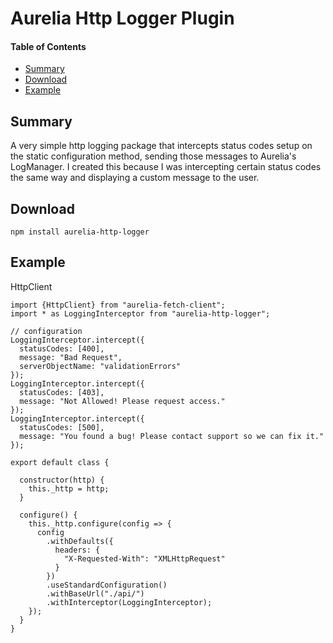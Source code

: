 # Aurelia Http Logger Plugin

#### Table of Contents
* [Summary](#summary)
* [Download](#download)
* [Example](#example)

## Summary
A very simple http logging package that intercepts status codes setup on the static configuration method, sending those messages to Aurelia's LogManager. I created this because I was intercepting certain status codes the same way and displaying a custom message to the user.

## Download
`npm install aurelia-http-logger`

## Example
 HttpClient
```
import {HttpClient} from "aurelia-fetch-client";
import * as LoggingInterceptor from "aurelia-http-logger";

// configuration
LoggingInterceptor.intercept({
  statusCodes: [400],
  message: "Bad Request",
  serverObjectName: "validationErrors"
});
LoggingInterceptor.intercept({
  statusCodes: [403],
  message: "Not Allowed! Please request access."
});
LoggingInterceptor.intercept({
  statusCodes: [500],
  message: "You found a bug! Please contact support so we can fix it."
});

export default class {

  constructor(http) {
    this._http = http;
  }

  configure() {
    this._http.configure(config => {
      config
        .withDefaults({
          headers: {
            "X-Requested-With": "XMLHttpRequest"
          }
        })
        .useStandardConfiguration()
        .withBaseUrl("./api/")
        .withInterceptor(LoggingInterceptor);
    });
  }
}
```
